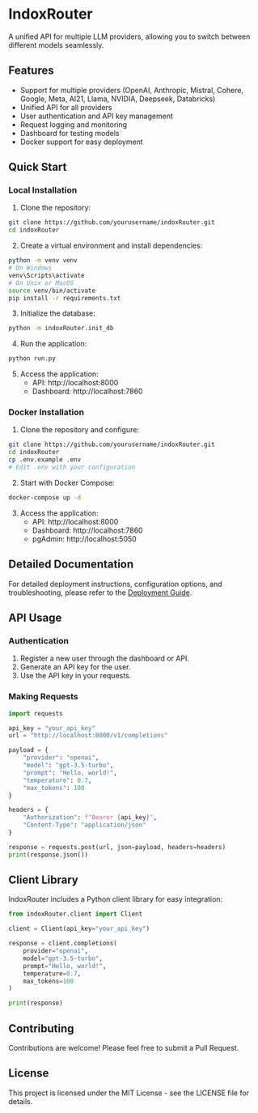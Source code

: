 # IndoxRouter

A unified API for multiple LLM providers, allowing you to switch between different models seamlessly.

## Features

- Support for multiple providers (OpenAI, Anthropic, Mistral, Cohere, Google, Meta, AI21, Llama, NVIDIA, Deepseek, Databricks)
- Unified API for all providers
- User authentication and API key management
- Request logging and monitoring
- Dashboard for testing models
- Docker support for easy deployment

## Quick Start

### Local Installation

1. Clone the repository:

```bash
git clone https://github.com/yourusername/indoxRouter.git
cd indoxRouter
```

2. Create a virtual environment and install dependencies:

```bash
python -m venv venv
# On Windows
venv\Scripts\activate
# On Unix or MacOS
source venv/bin/activate
pip install -r requirements.txt
```

3. Initialize the database:

```bash
python -m indoxRouter.init_db
```

4. Run the application:

```bash
python run.py
```

5. Access the application:
   - API: http://localhost:8000
   - Dashboard: http://localhost:7860

### Docker Installation

1. Clone the repository and configure:

```bash
git clone https://github.com/yourusername/indoxRouter.git
cd indoxRouter
cp .env.example .env
# Edit .env with your configuration
```

2. Start with Docker Compose:

```bash
docker-compose up -d
```

3. Access the application:
   - API: http://localhost:8000
   - Dashboard: http://localhost:7860
   - pgAdmin: http://localhost:5050

## Detailed Documentation

For detailed deployment instructions, configuration options, and troubleshooting, please refer to the [Deployment Guide](DEPLOYMENT_GUIDE.md).

## API Usage

### Authentication

1. Register a new user through the dashboard or API.
2. Generate an API key for the user.
3. Use the API key in your requests.

### Making Requests

```python
import requests

api_key = "your_api_key"
url = "http://localhost:8000/v1/completions"

payload = {
    "provider": "openai",
    "model": "gpt-3.5-turbo",
    "prompt": "Hello, world!",
    "temperature": 0.7,
    "max_tokens": 100
}

headers = {
    "Authorization": f"Bearer {api_key}",
    "Content-Type": "application/json"
}

response = requests.post(url, json=payload, headers=headers)
print(response.json())
```

## Client Library

IndoxRouter includes a Python client library for easy integration:

```python
from indoxRouter.client import Client

client = Client(api_key="your_api_key")

response = client.completions(
    provider="openai",
    model="gpt-3.5-turbo",
    prompt="Hello, world!",
    temperature=0.7,
    max_tokens=100
)

print(response)
```

## Contributing

Contributions are welcome! Please feel free to submit a Pull Request.

## License

This project is licensed under the MIT License - see the LICENSE file for details.
